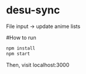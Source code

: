 desu-sync
=========

File input -> update anime lists

#How to run

```bash
npm install
npm start
```

Then, visit localhost:3000
